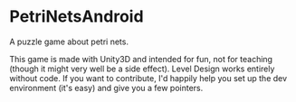 # PetriNetsAndroid
A puzzle game about petri nets.

This game is made with Unity3D and intended for fun, not for teaching (though it might very well be a side effect). Level Design works entirely without code. If you want to contribute, I'd happily help you set up the dev environment (it's easy) and give you a few pointers.
